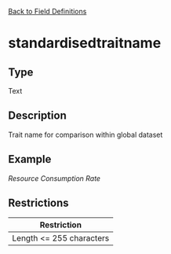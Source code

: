 [Back to Field Definitions](../../field_definition_overview)
# standardisedtraitname

## Type
Text

## Description


Trait name for comparison within global dataset
## Example
*Resource Consumption Rate*

## Restrictions
| Restriction |
| :---------: |
| Length <= 255 characters |

